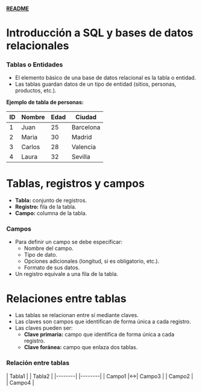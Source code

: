 #### [README](README.md)

# Introducción a SQL y bases de datos relacionales

### Tablas o Entidades

- El elemento básico de una base de datos relacional es la tabla o entidad.
- Las tablas guardan datos de un tipo de entidad (sitios, personas, productos, etc.).

**Ejemplo de tabla de personas:**

| ID | Nombre  | Edad | Ciudad     |
|----|---------|------|------------|
| 1  | Juan    | 25   | Barcelona  |
| 2  | Maria   | 30   | Madrid     |
| 3  | Carlos  | 28   | Valencia   |
| 4  | Laura   | 32   | Sevilla    |

# Tablas, registros y campos

- **Tabla:** conjunto de registros.
- **Registro:** fila de la tabla.
- **Campo:** columna de la tabla.



### Campos

- Para definir un campo se debe especificar:
  - Nombre del campo.
  - Tipo de dato.
  - Opciones adicionales (longitud, si es obligatorio, etc.).
  - Formato de sus datos.
- Un registro equivale a una fila de la tabla.

# Relaciones entre tablas

- Las tablas se relacionan entre sí mediante claves.
- Las claves son campos que identifican de forma única a cada registro.
- Las claves pueden ser:
  - **Clave primaria:** campo que identifica de forma única a cada registro.
  - **Clave foránea:** campo que enlaza dos tablas.

### Relación entre tablas

| Tabla1 |   | Tabla2 |
|--------|   |--------|
| Campo1 |<->| Campo3 |
| Campo2 |   | Campo4 |

